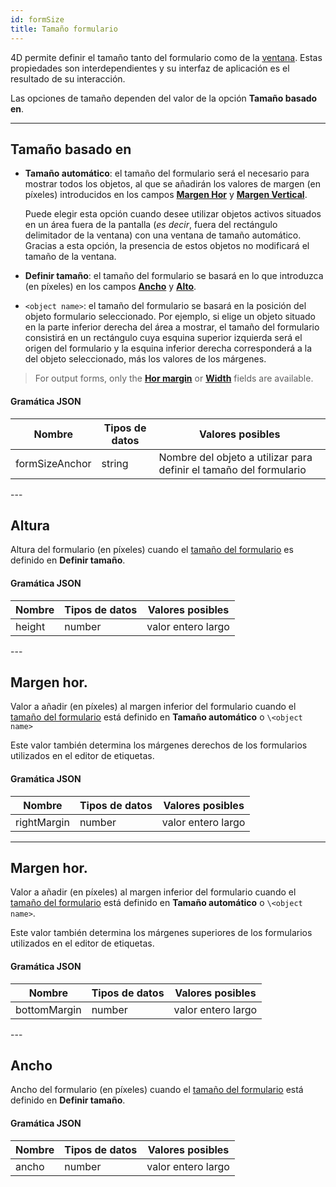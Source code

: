 ```yaml
---
id: formSize
title: Tamaño formulario
---
```


4D permite definir el tamaño tanto del formulario como de la [ventana](properties_WindowSize.md). Estas propiedades son interdependientes y su interfaz de aplicación es el resultado de su interacción.

Las opciones de tamaño dependen del valor de la opción **Tamaño basado en**.

---

## Tamaño basado en

- **Tamaño automático**: el tamaño del formulario será el necesario para mostrar todos los objetos, al que se añadirán los valores de margen (en píxeles) introducidos en los campos [**Margen Hor**](#hor-margin) y [**Margen Vertical**](#vert-margin).

  Puede elegir esta opción cuando desee utilizar objetos activos situados en un área fuera de la pantalla (*es decir*, fuera del rectángulo delimitador de la ventana) con una ventana de tamaño automático. Gracias a esta opción, la presencia de estos objetos no modificará el tamaño de la ventana.

- **Definir tamaño**: el tamaño del formulario se basará en lo que introduzca (en píxeles) en los campos [**Ancho**](#width) y [**Alto**](#height).

- `<object name>`: el tamaño del formulario se basará en la posición del objeto formulario seleccionado. Por ejemplo, si elige un objeto situado en la parte inferior derecha del área a mostrar, el tamaño del formulario consistirá en un rectángulo cuya esquina superior izquierda será el origen del formulario y la esquina inferior derecha corresponderá a la del objeto seleccionado, más los valores de los márgenes.

> For output forms, only the [**Hor margin**](#hor-margin) or [**Width**](#width) fields are available.

#### Gramática JSON

| Nombre         | Tipos de datos | Valores posibles                                                   |
| -------------- | -------------- | ------------------------------------------------------------------ |
| formSizeAnchor | string         | Nombre del objeto a utilizar para definir el tamaño del formulario |

---&#x20;

## Altura

Altura del formulario (en píxeles) cuando el [tamaño del formulario](#size-based-on) es definido en **Definir tamaño**.

#### Gramática JSON

| Nombre | Tipos de datos | Valores posibles   |
| ------ | -------------- | ------------------ |
| height | number         | valor entero largo |

---&#x20;

## Margen hor.

Valor a añadir (en píxeles) al margen inferior del formulario cuando el [tamaño del formulario](#size-based-on) está definido en **Tamaño automático** o `\<object name>`

Este valor también determina los márgenes derechos de los formularios utilizados en el editor de etiquetas.

#### Gramática JSON

| Nombre      | Tipos de datos | Valores posibles   |
| ----------- | -------------- | ------------------ |
| rightMargin | number         | valor entero largo |

---

## Margen hor.

Valor a añadir (en píxeles) al margen inferior del formulario cuando el [tamaño del formulario](#size-based-on) está definido en **Tamaño automático** o `\<object name>`.

Este valor también determina los márgenes superiores de los formularios utilizados en el editor de etiquetas.

#### Gramática JSON

| Nombre       | Tipos de datos | Valores posibles   |
| ------------ | -------------- | ------------------ |
| bottomMargin | number         | valor entero largo |

---&#x20;

## Ancho

Ancho del formulario (en píxeles) cuando el [tamaño del formulario](#size-based-on) está definido en **Definir tamaño**.

#### Gramática JSON

| Nombre | Tipos de datos | Valores posibles   |
| ------ | -------------- | ------------------ |
| ancho  | number         | valor entero largo |
